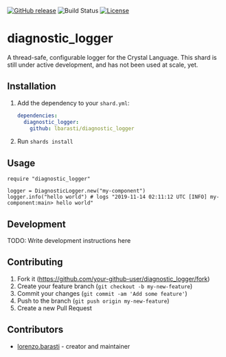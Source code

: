 [![GitHub release](https://img.shields.io/github/release/lbarasti/diagnostic_logger.svg)](https://github.com/lbarasti/diagnostic_logger/releases)
![Build Status](https://github.com/lbarasti/diagnostic_logger/workflows/Crystal%20CI/badge.svg)
[![License](https://img.shields.io/badge/license-MIT-blue.svg)](https://opensource.org/licenses/MIT)

# diagnostic_logger

A thread-safe, configurable logger for the Crystal Language. This shard is still under active development, and has not been used at scale, yet.

## Installation

1. Add the dependency to your `shard.yml`:

   ```yaml
   dependencies:
     diagnostic_logger:
       github: lbarasti/diagnostic_logger
   ```

2. Run `shards install`

## Usage

```crystal
require "diagnostic_logger"

logger = DiagnosticLogger.new("my-component")
logger.info("hello world") # logs "2019-11-14 02:11:12 UTC [INFO] my-component:main> hello world"
```


## Development

TODO: Write development instructions here

## Contributing

1. Fork it (<https://github.com/your-github-user/diagnostic_logger/fork>)
2. Create your feature branch (`git checkout -b my-new-feature`)
3. Commit your changes (`git commit -am 'Add some feature'`)
4. Push to the branch (`git push origin my-new-feature`)
5. Create a new Pull Request

## Contributors

- [lorenzo.barasti](https://github.com/your-github-user) - creator and maintainer
